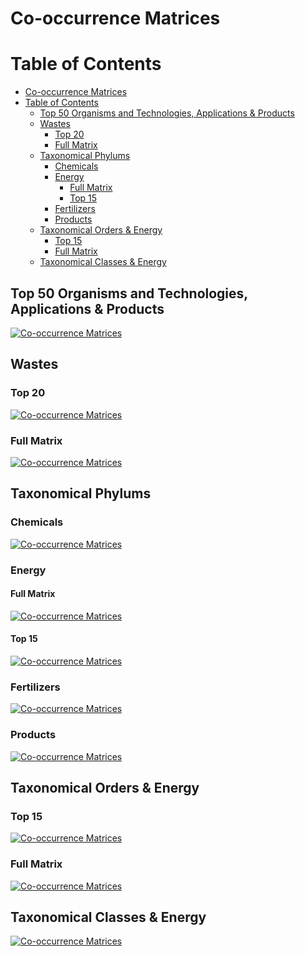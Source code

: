 # Co-occurrence Matrices

Table of Contents
=================
  * [Co-occurrence Matrices](#co-occurrence-matrices)
  * [Table of Contents](#table-of-contents)
    * [Top 50 Organisms and Technologies, Applications &amp; Products](#top-50-organisms-and-technologies-applications--products)
    * [Wastes](#wastes)
      * [Top 20](#top-20)
      * [Full Matrix](#full-matrix)
    * [Taxonomical Phylums](#taxonomical-phylums)
      * [Chemicals](#chemicals)
      * [Energy](#energy)
        * [Full Matrix](#full-matrix-1)
        * [Top 15](#top-15)
      * [Fertilizers](#fertilizers)
      * [Products](#products)
    * [Taxonomical Orders &amp; Energy](#taxonomical-orders--energy)
      * [Top 15](#top-15-1)
      * [Full Matrix](#full-matrix-2)
    * [Taxonomical Classes &amp; Energy](#taxonomical-classes--energy)


## Top 50 Organisms and Technologies, Applications & Products
[![Co-occurrence Matrices](https://raw.githubusercontent.com/isdata-org/mapping-the-bioeconomy/master/CoOccurrenceMatrices/images/Top50Species.png)](./images/Top50Species.png)

## Wastes
### Top 20
[![Co-occurrence Matrices](https://raw.githubusercontent.com/isdata-org/mapping-the-bioeconomy/master/CoOccurrenceMatrices/images/Top20Wastes.png)](./images/Top20Wastes.png)
### Full Matrix
[![Co-occurrence Matrices](https://raw.githubusercontent.com/isdata-org/mapping-the-bioeconomy/master/CoOccurrenceMatrices/images/FullWasteMatrix.png)](./images/FullWasteMatrix.png)

## Taxonomical Phylums
### Chemicals
[![Co-occurrence Matrices](https://raw.githubusercontent.com/isdata-org/mapping-the-bioeconomy/master/CoOccurrenceMatrices/images/Top50ChemicalsPhylum.png)](./images/Top50ChemicalsPhylum.png)
 	
### Energy
#### Full Matrix
[![Co-occurrence Matrices](https://raw.githubusercontent.com/isdata-org/mapping-the-bioeconomy/master/CoOccurrenceMatrices/images/EnergyPhylum.png)](./images/EnergyPhylum.png)
#### Top 15
[![Co-occurrence Matrices](https://raw.githubusercontent.com/isdata-org/mapping-the-bioeconomy/master/CoOccurrenceMatrices/images/Top15EnergyPhylum.png)](./images/Top15EnergyPhylum.png)

###  Fertilizers
[![Co-occurrence Matrices](https://raw.githubusercontent.com/isdata-org/mapping-the-bioeconomy/master/CoOccurrenceMatrices/images/FertilizersTopPhylum.png)](./images/FertilizersTopPhylum.png)

### Products
[![Co-occurrence Matrices](https://raw.githubusercontent.com/isdata-org/mapping-the-bioeconomy/master/CoOccurrenceMatrices/images/ProductsTopPhylum.png)](./images/ProductsTopPhylum.png)

## Taxonomical Orders & Energy
### Top 15
[![Co-occurrence Matrices](https://raw.githubusercontent.com/isdata-org/mapping-the-bioeconomy/master/CoOccurrenceMatrices/images/Top15EnergyOrder.png)](./images/Top15EnergyOrder.png)
### Full Matrix
[![Co-occurrence Matrices](https://raw.githubusercontent.com/isdata-org/mapping-the-bioeconomy/master/CoOccurrenceMatrices/images/EnergyPerOrder.png)](./images/EnergyPerOrder.png)

## Taxonomical Classes & Energy
[![Co-occurrence Matrices](https://raw.githubusercontent.com/isdata-org/mapping-the-bioeconomy/master/CoOccurrenceMatrices/images/EnergyPerClass.png)](./images/EnergyPerClass.png)
